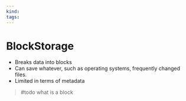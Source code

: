 ```yaml
---
kind:
tags:
---
```


# BlockStorage

* Breaks data into blocks
* Can save whatever, such as operating systems, frequently changed files.
* Limited in terms of metadata

> #todo what is a block
